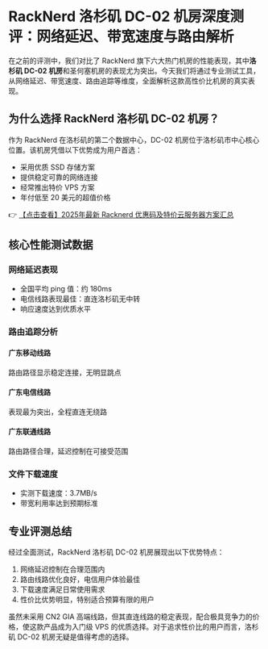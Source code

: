 # RackNerd 洛杉矶 DC-02 机房深度测评：网络延迟、带宽速度与路由解析

在之前的评测中，我们对比了 RackNerd 旗下六大热门机房的性能表现，其中**洛杉矶 DC-02 机房**和圣何塞机房的表现尤为突出。今天我们将通过专业测试工具，从网络延迟、带宽速度、路由追踪等维度，全面解析这款高性价比机房的真实表现。

## 为什么选择 RackNerd 洛杉矶 DC-02 机房？

作为 RackNerd 在洛杉矶的第二个数据中心，DC-02 机房位于洛杉矶市中心核心位置。该机房凭借以下优势成为用户首选：
- 采用优质 SSD 存储方案
- 提供稳定可靠的网络连接
- 经常推出特价 VPS 方案
- 年付低至 20 美元的超值价格

👉 [【点击查看】2025年最新 Racknerd 优惠码及特价云服务器方案汇总](https://bit.ly/Rack_Nerd)

## 核心性能测试数据

### 网络延迟表现
- 全国平均 ping 值：约 180ms
- 电信线路表现最佳：直连洛杉矶无中转
- 响应速度达到优质水平

### 路由追踪分析
#### 广东移动线路
路由路径显示稳定连接，无明显跳点

#### 广东电信线路
表现最为突出，全程直连无绕路

#### 广东联通线路
路由路径合理，延迟控制在可接受范围

### 文件下载速度
- 实测下载速度：3.7MB/s
- 带宽利用率达到预期标准

## 专业评测总结

经过全面测试，RackNerd 洛杉矶 DC-02 机房展现出以下优势特点：
1. 网络延迟控制在合理范围内
2. 路由线路优化良好，电信用户体验最佳
3. 下载速度满足日常使用需求
4. 性价比优势明显，特别适合预算有限的用户

虽然未采用 CN2 GIA 高端线路，但其直连线路的稳定表现，配合极具竞争力的价格，使这款产品成为入门级 VPS 的优质选择。对于追求性价比的用户而言，洛杉矶 DC-02 机房无疑是值得考虑的选择。